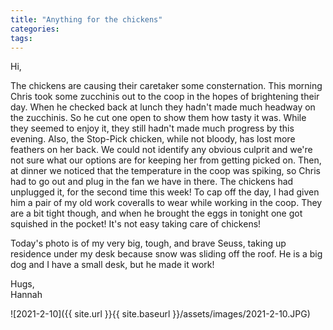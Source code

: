 ```yaml
---
title: "Anything for the chickens"
categories:
tags:
---
```


Hi,

The chickens are causing their caretaker some consternation. This morning Chris took some zucchinis out to the coop in the hopes of brightening their day. When he checked back at lunch they hadn't made much headway on the zucchinis. So he cut one open to show them how tasty it was. While they seemed to enjoy it, they still hadn't made much progress by this evening. Also, the Stop-Pick chicken, while not bloody, has lost more feathers on her back. We could not identify any obvious culprit and we're not sure what our options are for keeping her from getting picked on. Then, at dinner we noticed that the temperature in the coop was spiking, so Chris had to go out and plug in the fan we have in there. The chickens had unplugged it, for the second time this week! To cap off the day, I had given him a pair of my old work coveralls to wear while working in the coop. They are a bit tight though, and when he brought the eggs in tonight one got squished in the pocket! It's not easy taking care of chickens!

Today's photo is of my very big, tough, and brave Seuss, taking up residence under my desk because snow was sliding off the roof. He is a big dog and I have a small desk, but he made it work!

Hugs,<br />
Hannah 

![2021-2-10]({{ site.url }}{{ site.baseurl }}/assets/images/2021-2-10.JPG)